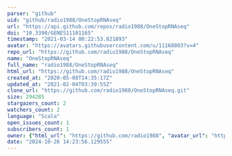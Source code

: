 ```yaml
---
parser: "github"
uid: "github/radio1988/OneStopRNAseq"
url: "https://api.github.com/repos/radio1988/OneStopRNAseq"
doi: "10.3390/GENES11101165"
timestamp: "2021-03-14 00:22:53.821893"
avatar: "https://avatars.githubusercontent.com/u/11168803?v=4"
repo_url: "https://github.com/radio1988/OneStopRNAseq"
name: "OneStopRNAseq"
full_name: "radio1988/OneStopRNAseq"
html_url: "https://github.com/radio1988/OneStopRNAseq"
created_at: "2020-05-08T14:35:17Z"
updated_at: "2021-02-04T03:39:55Z"
clone_url: "https://github.com/radio1988/OneStopRNAseq.git"
size: 294285
stargazers_count: 2
watchers_count: 2
language: "Scala"
open_issues_count: 1
subscribers_count: 1
owner: {"html_url": "https://github.com/radio1988", "avatar_url": "https://avatars.githubusercontent.com/u/11168803?v=4", "login": "radio1988", "type": "User"}
date: "2024-10-26 14:23:56.129555"
---
```

